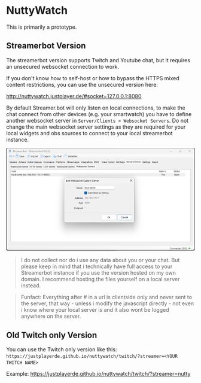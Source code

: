 # NuttyWatch

This is primarily a prototype.

## Streamerbot Version

The streamerbot version supports Twitch and Youtube chat, but it requires an unsecured websocket connection to work.

If you don't know how to self-host or how to bypass the HTTPS mixed content restrictions, you can use the unsecured version here:

http://nuttywatch.justplayer.de/#socket=127.0.0.1:8080


By default Streamer.bot will only listen on local connections, to make the chat connect from other devices (e.g. your smartwatch) you have to define another websocket server in `Server/Clients > Websocket Servers`.
Do not change the main websocket server settings as they are required for your local widgets and obs sources to connect to your local streamerbot instance.

![Streamer.bot websocket server settings example](assets/streamerbot_websocket_server_config.png?raw=true "Example of the Websocket server settings you can use.")

> I do not collect nor do i use any data about you or your chat. But please keep in mind that i technically have full access to your Streamerbot instance if you use the version hosted on my own domain. I recommend hosting the files yourself on a local server instead.

> Funfact: Everything after # in a url is clientside only and never sent to the server, that way - unless i modify the javascript directly - not even i know where your local server is and it also wont be logged anywhere on the server.

## Old Twitch only Version

You can use the Twitch only version like this:
`https://justplayerde.github.io/nuttywatch/twitch/?streamer=<YOUR TWITCH NAME>`

Example: https://justplayerde.github.io/nuttywatch/twitch/?streamer=nutty
